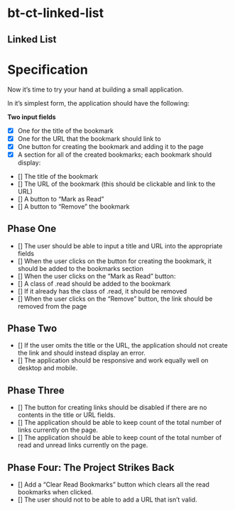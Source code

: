 # bt-ct-linked-list

## Linked List
# Specification
Now it’s time to try your hand at building a small application.

In it’s simplest form, the application should have the following:

**Two input fields**
* [x] One for the title of the bookmark
* [x] One for the URL that the bookmark should link to
* [x] One button for creating the bookmark and adding it to the page
* [x] A section for all of the created bookmarks; each bookmark should display:
* [] The title of the bookmark
* [] The URL of the bookmark (this should be clickable and link to the URL)
* [] A button to “Mark as Read”
* [] A button to “Remove” the bookmark
## Phase One
* [] The user should be able to input a title and URL into the appropriate fields
* [] When the user clicks on the button for creating the bookmark, it should be added to the bookmarks section
* [] When the user clicks on the “Mark as Read” button:
* [] A class of .read should be added to the bookmark
* [] If it already has the class of .read, it should be removed
* [] When the user clicks on the “Remove” button, the link should be removed from the page
## Phase Two
* [] If the user omits the title or the URL, the application should not create the link and should instead display an error.
* [] The application should be responsive and work equally well on desktop and mobile.
## Phase Three
* [] The button for creating links should be disabled if there are no contents in the title or URL fields.
* [] The application should be able to keep count of the total number of links currently on the page.
* [] The application should be able to keep count of the total number of read and unread links currently on the page.
## Phase Four: The Project Strikes Back
* [] Add a “Clear Read Bookmarks” button which clears all the read bookmarks when clicked.
* [] The user should not to be able to add a URL that isn’t valid.

